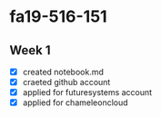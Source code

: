 # fa19-516-151

## Week 1

- [x] created notebook.md
- [x] craeted github account
- [x] applied for futuresystems account
- [x] applied for chameleoncloud
